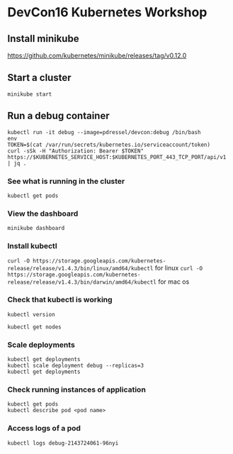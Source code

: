 # DevCon16 Kubernetes Workshop

## Install minikube
https://github.com/kubernetes/minikube/releases/tag/v0.12.0

## Start a cluster
`minikube start`

## Run a debug container
```
kubectl run -it debug --image=pdressel/devcon:debug /bin/bash
env
TOKEN=$(cat /var/run/secrets/kubernetes.io/serviceaccount/token)
curl -sSk -H "Authorization: Bearer $TOKEN" https://$KUBERNETES_SERVICE_HOST:$KUBERNETES_PORT_443_TCP_PORT/api/v1 | jq .
```
### See what is running in the cluster
```
kubectl get pods
```
### View the dashboard
`minikube dashboard`

### Install kubectl
`curl -O https://storage.googleapis.com/kubernetes-release/release/v1.4.3/bin/linux/amd64/kubectl` for linux
`curl -O https://storage.googleapis.com/kubernetes-release/release/v1.4.3/bin/darwin/amd64/kubectl` for mac os

### Check that kubectl is working
`kubectl version`

`kubectl get nodes`

### Scale deployments
```
kubectl get deployments
kubectl scale deployment debug --replicas=3
kubectl get deployments
```

### Check running instances of application
```
kubectl get pods
kubectl describe pod <pod name>
```

### Access logs of a pod
```
kubectl logs debug-2143724061-96nyi
```
